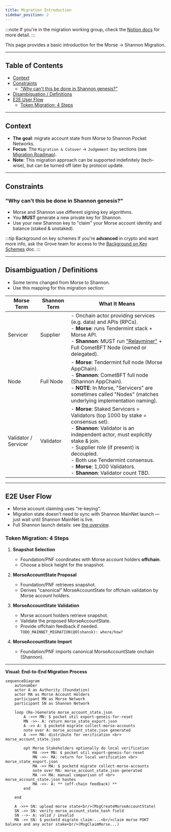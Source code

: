 ```yaml
---
title: Migration Introduction
sidebar_position: 2
---
```


:::note
If you're in the migration working group, check the [Notion docs](https://www.notion.so/buildwithgrove/Morse-to-Shannon-Migration-173a36edfff6809cb1cbe10827c040de?pvs=4) for more detail.
:::

This page provides a basic introduction for the Morse -> Shannon Migration.

---

## Table of Contents <!-- omit in toc -->

- [Context](#context)
- [Constraints](#constraints)
  - ["Why can't this be done in Shannon genesis?"](#why-cant-this-be-done-in-shannon-genesis)
- [Disambiguation / Definitions](#disambiguation--definitions)
- [E2E User Flow](#e2e-user-flow)
  - [Token Migration: 4 Steps](#token-migration-4-steps)

---

## Context

- **The goal**: migrate account state from Morse to Shannon Pocket Networks.
- **Focus**: The `Migration & Cutover` → `Judgement Day` sections (see [Migration Roadmap](./roadmap)).
- **Note**: This migration approach can be supported indefinitely (tech-wise), but can be turned off later by protocol update.

---

## Constraints

### "Why can't this be done in Shannon genesis?"

- Morse and Shannon use different signing key algorithms.
- You **MUST** generate a new private key for Shannon.
- Use your new Shannon key to "claim" your Morse account identity and balance (staked & unstaked).

:::tip Background on key schemes
If you're **advanced** in crypto and want more info, ask the Grove team for access to the [Background on Key Schemes](https://www.notion.so/buildwithgrove/Background-Addresses-Key-Schemes-175a36edfff680ff8f23fc7599fd9107?pvs=25) doc.
:::

---

## Disambiguation / Definitions

- Some terms changed from Morse to Shannon.
- Use this mapping for this migration section:

| Morse Term           | Shannon Term | What It Means                                                                                                                                                                                                                                                                                                                           |
| -------------------- | ------------ | --------------------------------------------------------------------------------------------------------------------------------------------------------------------------------------------------------------------------------------------------------------------------------------------------------------------------------------- |
| Servicer             | Supplier     | - Onchain actor providing services (e.g. data) and APIs (RPCs).<br />- **Morse**: runs Tendermint stack + Morse API.<br />- **Shannon**: MUST run ["Relayminer"](/operate/walkthroughs/supplier_walkthrough) + Full CometBFT Node (owned or delegated).                                                                                 |
| Node                 | Full Node    | - **Morse**: Tendermint full node (Morse AppChain).<br />- **Shannon**: CometBFT full node (Shannon AppChain).<br />- **NOTE**: In Morse, "Servicers" are sometimes called "Nodes" (matches underlying implementation naming).                                                                                                          |
| Validator / Servicer | Validator    | - **Morse**: Staked Servicers = Validators (top 1000 by stake = consensus set).<br />- **Shannon**: Validator is an independent actor, must explicitly stake & join.<br />- Supplier role (if present) is decoupled.<br />- Both use Tendermint consensus.<br />- **Morse**: 1,000 Validators.<br />- **Shannon**: Validator count TBD. |

---

## E2E User Flow

- Morse account claiming uses "re-keying".
- Migration state doesn't need to sync with Shannon MainNet launch — just wait until Shannon MainNet is live.
- Full Shannon launch details: see [the overview](1_roadmap.md).

### Token Migration: 4 Steps

1. **Snapshot Selection**

   - Foundation/PNF coordinates with Morse account holders **offchain**.
   - Choose a block height for the snapshot.

2. **MorseAccountState Proposal**

   - Foundation/PNF retrieves snapshot.
   - Derives "canonical" MorseAccountState for offchain validation by Morse account holders.

3. **MorseAccountState Validation**

   - Morse account holders retrieve snapshot.
   - Validate the proposed MorseAccountState.
   - Provide offchain feedback if needed.
     `TODO_MAINNET_MIGRATION(@Olshansk): where/how?`

4. **MorseAccountState Import**
   - Foundation/PNF imports canonical MorseAccountState onchain (Shannon).

---

**Visual: End-to-End Migration Process**

```mermaid
sequenceDiagram
    autonumber
    actor A as Authority (Foundation)
    actor MA as Morse Account Holders
    participant MN as Morse Network
    participant SN as Shannon Network

    loop (Re-)Generate morse_account_state.json
        A ->>+ MN: $ pocket util export-geneis-for-reset
        MN ->>- A: return morse_state_export.json
        A ->> A: $ pocketd migrate collect-morse-accounts
        note over A: morse_account_state.json generated
        A ->>+ MA: distribute for verification <br> morse_account_state.json

        opt Morse Stakeholders optionally do local verification
            MA ->>+ MN: $ pocket util export-geneis-for-reset
            MN ->>- MA: return for local verification <br> morse_state_export.json
            MA ->> MA: $ pocketd migrate collect-morse-accounts
            note over MA: morse_account_state.json generated
            MA ->> MA: manual comparison of <br> morse_account_state.json hashes
            MA ->>- A: ** (off-chain feedback) **
        end

    end

    A ->>+ SN: upload morse state<br/>(MsgCreateMorseAccountState)
    SN ->> SN: verify morse_account_state_hash field
    SN -->- A: valid / invalid
    MA ->> SN: $ pocketd migrate claim-...<br/>claim morse POKT balance and any actor stake<br/>(MsgClaimMorse...)
```
